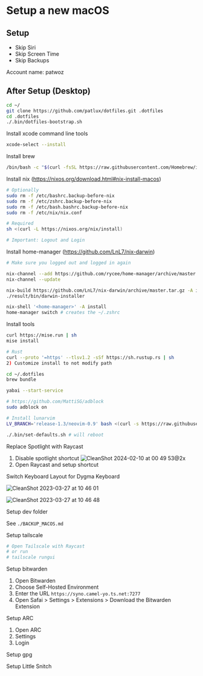 # Setup a new macOS

## Setup

- Skip Siri
- Skip Screen Time
- Skip Backups

Account name: patwoz

## After Setup (Desktop)

```sh
cd ~/
git clone https://github.com/patlux/dotfiles.git .dotfiles
cd .dotfiles
./.bin/dotfiles-bootstrap.sh
```

Install xcode command line tools

```sh
xcode-select --install
```

Install brew

```sh
/bin/bash -c "$(curl -fsSL https://raw.githubusercontent.com/Homebrew/install/HEAD/install.sh)"
```

Install nix (https://nixos.org/download.html#nix-install-macos)

```sh
# Optionally
sudo rm -f /etc/bashrc.backup-before-nix
sudo rm -f /etc/zshrc.backup-before-nix
sudo rm -f /etc/bash.bashrc.backup-before-nix
sudo rm -f /etc/nix/nix.conf

# Required
sh <(curl -L https://nixos.org/nix/install)

# Important: Logout and Login
```

Install home-manager (https://github.com/LnL7/nix-darwin)

```sh
# Make sure you logged out and logged in again

nix-channel --add https://github.com/rycee/home-manager/archive/master.tar.gz home-manager
nix-channel --update

nix-build https://github.com/LnL7/nix-darwin/archive/master.tar.gz -A installer
./result/bin/darwin-installer

nix-shell '<home-manager>' -A install
home-manager switch # creates the ~/.zshrc
```

Install tools

```sh
curl https://mise.run | sh
mise install

# Rust
curl --proto '=https' --tlsv1.2 -sSf https://sh.rustup.rs | sh
2) Customize install to not modify path

cd ~/.dotfiles
brew bundle

yabai --start-service

# https://github.com/MattiSG/adblock
sudo adblock on

# Install lunarvim
LV_BRANCH='release-1.3/neovim-0.9' bash <(curl -s https://raw.githubusercontent.com/LunarVim/LunarVim/release-1.3/neovim-0.9/utils/installer/install.sh)

./.bin/set-defaults.sh # will reboot
```

Replace Spotlight with Raycast

1. Disable spotlight shortcut
![CleanShot 2024-02-10 at 00 49 53@2x](https://github.com/patlux/dotfiles/assets/4481570/1ae0b66d-18c0-482d-94f8-71f8a2542603)
2. Open Raycast and setup shortcut

Switch Keyboard Layout for Dygma Keyboard

![CleanShot 2023-03-27 at 10 46 01](https://github.com/patlux/dotfiles/assets/4481570/291b8e51-e965-494d-92c3-dd7183c807e5)

![CleanShot 2023-03-27 at 10 46 48](https://github.com/patlux/dotfiles/assets/4481570/2be86882-a5ae-4f63-b653-a17de2876fc9)

Setup dev folder

See `./BACKUP_MACOS.md`

Setup tailscale

```sh
# Open Tailscale with Raycast
# or run
# tailscale rungui
```

Setup bitwarden

1. Open Bitwarden
2. Choose Self-Hosted Environment
3. Enter the URL `https://syno.camel-yo.ts.net:7277`
4. Open Safai > Settings > Extensions > Download the Bitwarden Extension

Setup ARC

1. Open ARC
2. Settings
3. Login

Setup gpg

Setup Little Snitch
